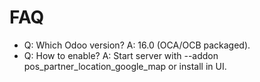 # FAQ

- Q: Which Odoo version? A: 16.0 (OCA/OCB packaged).
- Q: How to enable? A: Start server with --addon pos_partner_location_google_map or install in UI.
